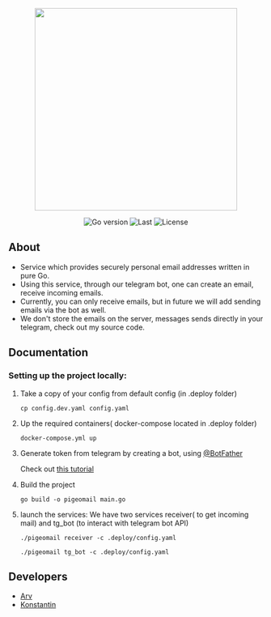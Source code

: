 <p align="center">
      <img src="https://i.ibb.co/sPYGXGK/photo-2022-11-22-13-05-41.jpg" width="400">
</p>

<p align="center">
   <img src="https://img.shields.io/github/go-mod/go-version/requiemofthesouls/pigeomail" alt="Go version">
   <img src="https://img.shields.io/github/last-commit/requiemofthesouls/pigeomail" alt=Last commit">
   <img src="https://img.shields.io/github/license/requiemofthesouls/pigeomail" alt="License">
</p>

## About

- Service which provides securely personal email addresses written in pure Go.
- Using this service, through our telegram bot, one can create an email, receive incoming emails.
- Currently, you can only receive emails, but in future we will add sending emails via the bot as well.
- We don't store the emails on the server, messages sends directly in your telegram, check out my source code. 

## Documentation

### Setting up the project locally:

1. Take a copy of your config from default config (in .deploy folder)

      ``` cp config.dev.yaml config.yaml ```

2. Up the required containers( docker-compose located in .deploy folder)

      ``` docker-compose.yml up ```

3. Generate token from telegram by creating a bot, using [@BotFather](https://t.me/botfather)  

      Check out [this tutorial](https://docs.microsoft.com/en-us/azure/bot-service/bot-service-channel-connect-telegram?view=azure-bot-service-4.0 )

4. Build the project

      ``` go build -o pigeomail main.go ```

5. launch the services: We have two services receiver( to get incoming mail) and tg_bot (to interact with telegram bot API)

      ``` ./pigeomail receiver -c .deploy/config.yaml ```

      ``` ./pigeomail tg_bot -c .deploy/config.yaml ```


## Developers

- [Arv](https://github.com/arvryna)
- [Konstantin](https://github.com/requiemofthesouls)

